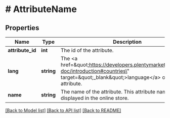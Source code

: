 # # AttributeName

## Properties

Name | Type | Description | Notes
------------ | ------------- | ------------- | -------------
**attribute_id** | **int** | The id of the attribute. | [optional] 
**lang** | **string** | The &lt;a href&#x3D;\&quot;https://developers.plentymarkets.com/rest-doc/introduction#countries\&quot; target&#x3D;\&quot;_blank\&quot;&gt;language&lt;/a&gt; of the attribute. | [optional] 
**name** | **string** | The name of the attribute. This attribute name is displayed in the online store. | [optional] 

[[Back to Model list]](../../README.md#documentation-for-models) [[Back to API list]](../../README.md#documentation-for-api-endpoints) [[Back to README]](../../README.md)


